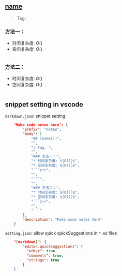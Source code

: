 ## [name]()

> Tag: 

### 方法一：
* 时间复杂度: ${O()}$
* 空间复杂度: ${O()}$
```c++

```

### 方法二：
* 时间复杂度: ${O()}$
* 空间复杂度: ${O()}$
```c++

```

## snippet setting in vscode

`markdown.json`: snippet setting
```json
	"Make code notes here": {
		"prefix": "notes",
		"body": [
			"## [name]()",
			"",
			"> Tag: ",
			"",
			"### 方法一：",
			"* 时间复杂度: ${O()}$",
			"* 空间复杂度: ${O()}$",
			"```c++",
			"",
			"```",
			"",
			"### 方法二：",
			"* 时间复杂度: ${O()}$",
			"* 空间复杂度: ${O()}$",
			"```c++",
			"",
			"```"
		],
		"description": "Make code notes here"
	}
```

`setting.json`: allow quick quickSuggestions in `*.md` files
```json
    "[markdown]": {
        "editor.quickSuggestions": {
          "other": true,
          "comments": true,
          "strings": true
        }
    }
```